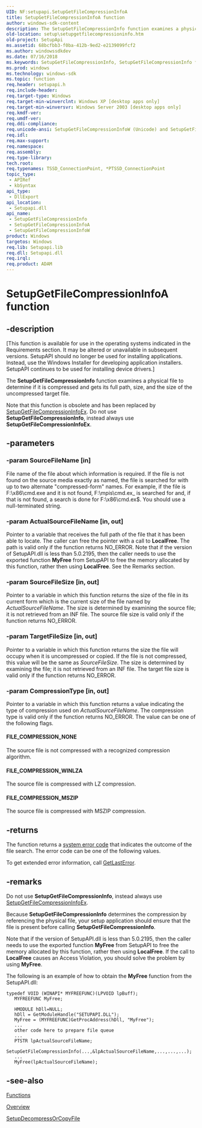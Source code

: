 ```yaml
---
UID: NF:setupapi.SetupGetFileCompressionInfoA
title: SetupGetFileCompressionInfoA function
author: windows-sdk-content
description: The SetupGetFileCompressionInfo function examines a physical file to determine if it is compressed and gets its full path, size, and the size of the uncompressed target file.
old-location: setup\setupgetfilecompressioninfo.htm
old-project: SetupApi
ms.assetid: 68bcfbb3-f0ba-412b-9ed2-e2139099fcf2
ms.author: windowssdkdev
ms.date: 07/16/2018
ms.keywords: SetupGetFileCompressionInfo, SetupGetFileCompressionInfo function [Setup API], SetupGetFileCompressionInfoA, SetupGetFileCompressionInfoW, _setupapi_setupgetfilecompressioninfo, setup.setupgetfilecompressioninfo, setupapi/SetupGetFileCompressionInfo, setupapi/SetupGetFileCompressionInfoA, setupapi/SetupGetFileCompressionInfoW
ms.prod: windows
ms.technology: windows-sdk
ms.topic: function
req.header: setupapi.h
req.include-header: 
req.target-type: Windows
req.target-min-winverclnt: Windows XP [desktop apps only]
req.target-min-winversvr: Windows Server 2003 [desktop apps only]
req.kmdf-ver: 
req.umdf-ver: 
req.ddi-compliance: 
req.unicode-ansi: SetupGetFileCompressionInfoW (Unicode) and SetupGetFileCompressionInfoA (ANSI)
req.idl: 
req.max-support: 
req.namespace: 
req.assembly: 
req.type-library: 
tech.root: 
req.typenames: TSSD_ConnectionPoint, *PTSSD_ConnectionPoint
topic_type:
 - APIRef
 - kbSyntax
api_type:
 - DllExport
api_location:
 - Setupapi.dll
api_name:
 - SetupGetFileCompressionInfo
 - SetupGetFileCompressionInfoA
 - SetupGetFileCompressionInfoW
product: Windows
targetos: Windows
req.lib: Setupapi.lib
req.dll: Setupapi.dll
req.irql: 
req.product: ADAM
---
```


# SetupGetFileCompressionInfoA function


## -description


<p class="CCE_Message">[This function is available for use in the operating systems indicated in the Requirements section. It may be altered or unavailable in subsequent versions.   SetupAPI should no longer be used for installing applications. Instead, use the Windows Installer for developing application installers. SetupAPI continues to be used for installing device drivers.]

The 
<b>SetupGetFileCompressionInfo</b> function examines a physical file to determine if it is compressed and gets its full path, size, and the size of the uncompressed target file.

Note that this function is obsolete and has been replaced by 
<a href="https://msdn.microsoft.com/e6f01e02-ea39-4b25-bcc0-2aee941c7834">SetupGetFileCompressionInfoEx</a>. Do not use 
<b>SetupGetFileCompressionInfo</b>, instead always use 
<b>SetupGetFileCompressionInfoEx</b>.


## -parameters




### -param SourceFileName [in]

File name of the file about which information is required. If the file is not found on the source media exactly as named, the file is searched for with up to two alternate "compressed-form" names. For example, if the file is F:\x86\cmd.exe and it is not found, F:\mpis\cmd.ex_ is searched for and, if that is not found, a search is done for F:\x86\cmd.ex$. You should use a null-terminated string.


### -param ActualSourceFileName [in, out]

Pointer to a variable that receives the full path of the file that it has been able to locate. The caller can free the pointer with a call to <b>LocalFree</b>. The path is valid only if the function returns NO_ERROR. Note that if the version of SetupAPI.dll is less than 5.0.2195, then the caller needs to use the exported function <b>MyFree</b> from SetupAPI to free the memory allocated by this function, rather then using <b>LocalFree</b>. See the Remarks section.


### -param SourceFileSize [in, out]

Pointer to a variable in which this function returns the size of the file in its current form which is the current size of the file named by <i>ActualSourceFileName</i>. The size is determined by examining the source file; it is not retrieved from an INF file. The source file size is valid only if the function returns NO_ERROR.


### -param TargetFileSize [in, out]

Pointer to a variable in which this function returns the size the file will occupy when it is uncompressed or copied. If the file is not compressed, this value will be the same as <i>SourceFileSize</i>. The size is determined by examining the file; it is not retrieved from an INF file. The target file size is valid only if the function returns NO_ERROR.


### -param CompressionType [in, out]

Pointer to a variable in which this function returns a value indicating the type of compression used on <i>ActualSourceFileName</i>. The compression type is valid only if the function returns NO_ERROR. The value can be one of the following flags. 







#### FILE_COMPRESSION_NONE

The source file is not compressed with a recognized compression algorithm.



#### FILE_COMPRESSION_WINLZA

The source file is compressed with LZ compression.



#### FILE_COMPRESSION_MSZIP

The source file is compressed with MSZIP compression.


## -returns



The function returns a <a href="https://msdn.microsoft.com/4a3a8feb-a05f-4614-8f04-1f507da7e5b7">system error code</a> that indicates the outcome of the file search. The error code can be one of the following values.

To get extended error information, call 
<a href="https://msdn.microsoft.com/d852e148-985c-416f-a5a7-27b6914b45d4">GetLastError</a>.




## -remarks



Do not use 
<b>SetupGetFileCompressionInfo</b>, instead always use 
<a href="https://msdn.microsoft.com/e6f01e02-ea39-4b25-bcc0-2aee941c7834">SetupGetFileCompressionInfoEx</a>.

Because 
<b>SetupGetFileCompressionInfo</b> determines the compression by referencing the physical file, your setup application should ensure that the file is present before calling 
<b>SetupGetFileCompressionInfo</b>.

Note that if the version of SetupAPI.dll is less than 5.0.2195, then the caller needs to use the exported function <b>MyFree</b> from SetupAPI to free the memory allocated by this function, rather then using <b>LocalFree</b>. If the call to <b>LocalFree</b>  causes an Access Violation, you should solve the problem by using <b>MyFree</b>. 

The following is an example of how to obtain the <b>MyFree</b> function from the SetupAPI.dll: 


<pre class="syntax" xml:space="preserve"><code>typedef VOID (WINAPI* MYFREEFUNC)(LPVOID lpBuff);
   MYFREEFUNC MyFree;

   HMODULE hDll=NULL;
   hDll = GetModuleHandle("SETUPAPI.DLL");
   MyFree = (MYFREEFUNC)GetProcAddress(hDll, "MyFree");
   ...
   other code here to prepare file queue
   ...
   PTSTR lpActualSourceFileName;
   SetupGetFileCompressionInfo(...,&amp;lpActualSourceFileName,...,...,...);
   ...
   MyFree(lpActualSourceFileName); </code></pre>



## -see-also




<a href="https://msdn.microsoft.com/library/windows/hardware/dn938561">Functions</a>



<a href="https://msdn.microsoft.com/58201596-cb8c-480a-abef-896c1f9ef098">Overview</a>



<a href="https://msdn.microsoft.com/6058567b-fa34-472b-91d8-3c5f9ee741b1">SetupDecompressOrCopyFile</a>
 

 

